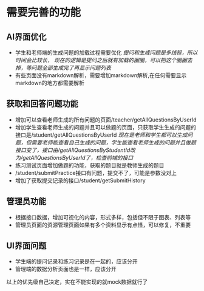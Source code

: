 # 需要完善的功能
## AI界面优化
- 学生和老师端的生成问题的加载过程需要优化
_提问和生成问题是多线程，所以时间会比较长，
现在的逻辑是提问之后就有加载的圈圈，可以把这个圈圈去掉，等问题全部生成完了再显示问题列表_
- 有些页面没有markdown解析，需要增加markdown解析,在任何需要显示markdown的地方都需要解析
## 获取和回答问题功能
- 增加可以查看老师生成的所有问题的页面/teacher/getAllQuestionsByUserId
- 增加学生查看老师生成的问题并且可以做题的页面，只获取学生生成的问题的接口是/student/getAllQuestionsByUserId
_现在是老师和学生都可以生成问题，但需要老师能查看自己生成的问题，学生能查看老师生成的问题并且做题
接口变了，接口由/getAllQuestionsByStudentId改为/getAllQuestionsByUserId了，检查前端的接口_
- 练习测试页面增加做题的功能，获取的题目就是教师生成的题目
- /student/submitPractice接口有问题，提交不了，可能是参数没对上
- 增加了获取提交记录的接口/student/getSubmitHistory
## 管理员功能
- 根据接口数据，增加可视化的内容，形式多样，包括但不限于图表、列表等
- 管理员页面的资源管理页面如果有多个资料显示有点怪，可以修复，不重要
## UI界面问题
- 学生端的提问记录和练习记录是在一起的，应该分开
- 管理端的数据分析页面也是一样，应该分开

以上的优先级自己决定，实在不能实现的就mock数据就行了